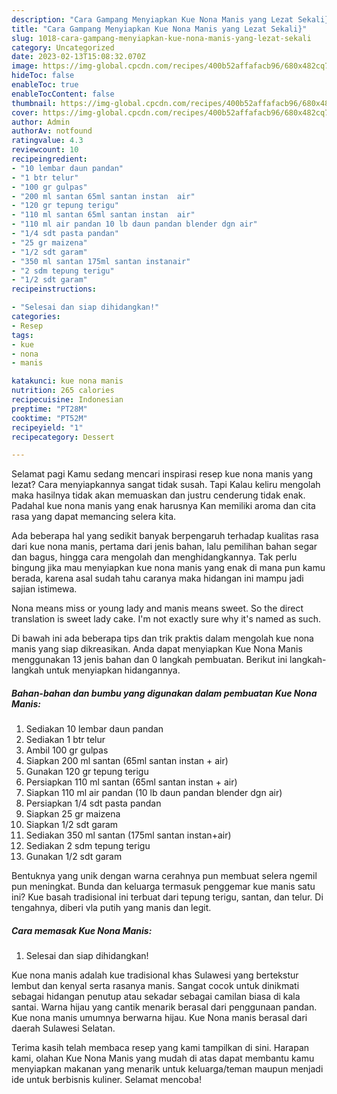 ```yaml
---
description: "Cara Gampang Menyiapkan Kue Nona Manis yang Lezat Sekali}"
title: "Cara Gampang Menyiapkan Kue Nona Manis yang Lezat Sekali}"
slug: 1018-cara-gampang-menyiapkan-kue-nona-manis-yang-lezat-sekali
category: Uncategorized
date: 2023-02-13T15:08:32.070Z
image: https://img-global.cpcdn.com/recipes/400b52affafacb96/680x482cq70/kue-nona-manis-foto-resep-utama.jpg
hideToc: false
enableToc: true
enableTocContent: false
thumbnail: https://img-global.cpcdn.com/recipes/400b52affafacb96/680x482cq70/kue-nona-manis-foto-resep-utama.jpg
cover: https://img-global.cpcdn.com/recipes/400b52affafacb96/680x482cq70/kue-nona-manis-foto-resep-utama.jpg
author: Admin
authorAv: notfound
ratingvalue: 4.3
reviewcount: 10
recipeingredient:
- "10 lembar daun pandan"
- "1 btr telur"
- "100 gr gulpas"
- "200 ml santan 65ml santan instan  air"
- "120 gr tepung terigu"
- "110 ml santan 65ml santan instan  air"
- "110 ml air pandan 10 lb daun pandan blender dgn air"
- "1/4 sdt pasta pandan"
- "25 gr maizena"
- "1/2 sdt garam"
- "350 ml santan 175ml santan instanair"
- "2 sdm tepung terigu"
- "1/2 sdt garam"
recipeinstructions:

- "Selesai dan siap dihidangkan!"
categories:
- Resep
tags:
- kue
- nona
- manis

katakunci: kue nona manis 
nutrition: 265 calories
recipecuisine: Indonesian
preptime: "PT28M"
cooktime: "PT52M"
recipeyield: "1"
recipecategory: Dessert

---
```



Selamat pagi Kamu sedang mencari inspirasi resep kue nona manis yang lezat? Cara menyiapkannya sangat tidak susah. Tapi Kalau keliru mengolah maka hasilnya tidak akan memuaskan dan justru cenderung tidak enak. Padahal kue nona manis yang enak harusnya Kan memiliki aroma dan cita rasa yang dapat memancing selera kita.


Ada beberapa hal yang sedikit banyak berpengaruh terhadap kualitas rasa dari kue nona manis, pertama dari jenis bahan, lalu pemilihan bahan segar dan bagus, hingga cara mengolah dan menghidangkannya. Tak perlu bingung jika mau menyiapkan kue nona manis yang enak di mana pun kamu berada, karena asal sudah tahu caranya maka hidangan ini mampu jadi sajian istimewa.

Nona means miss or young lady and manis means sweet. So the direct translation is sweet lady cake. I&#39;m not exactly sure why it&#39;s named as such.


Di bawah ini ada beberapa tips dan trik praktis dalam mengolah kue nona manis yang siap dikreasikan. Anda dapat menyiapkan Kue Nona Manis menggunakan 13 jenis bahan dan 0 langkah pembuatan. Berikut ini langkah-langkah untuk menyiapkan hidangannya.

<!--inarticleads1-->

##### Bahan-bahan dan bumbu yang digunakan dalam pembuatan Kue Nona Manis:

1. Sediakan 10 lembar daun pandan
1. Sediakan 1 btr telur
1. Ambil 100 gr gulpas
1. Siapkan 200 ml santan (65ml santan instan + air)
1. Gunakan 120 gr tepung terigu
1. Persiapkan 110 ml santan (65ml santan instan + air)
1. Siapkan 110 ml air pandan (10 lb daun pandan blender dgn air)
1. Persiapkan 1/4 sdt pasta pandan
1. Siapkan 25 gr maizena
1. Siapkan 1/2 sdt garam
1. Sediakan 350 ml santan (175ml santan instan+air)
1. Sediakan 2 sdm tepung terigu
1. Gunakan 1/2 sdt garam


Bentuknya yang unik dengan warna cerahnya pun membuat selera ngemil pun meningkat. Bunda dan keluarga termasuk penggemar kue manis satu ini? Kue basah tradisional ini terbuat dari tepung terigu, santan, dan telur. Di tengahnya, diberi vla putih yang manis dan legit. 

<!--inarticleads2-->

##### Cara memasak Kue Nona Manis:


1. Selesai dan siap dihidangkan!

Kue nona manis adalah kue tradisional khas Sulawesi yang bertekstur lembut dan kenyal serta rasanya manis. Sangat cocok untuk dinikmati sebagai hidangan penutup atau sekadar sebagai camilan biasa di kala santai. Warna hijau yang cantik menarik berasal dari penggunaan pandan. Kue nona manis umumnya berwarna hijau. Kue Nona manis berasal dari daerah Sulawesi Selatan. 

Terima kasih telah membaca resep yang kami tampilkan di sini. Harapan kami, olahan Kue Nona Manis yang mudah di atas dapat membantu kamu menyiapkan makanan yang menarik untuk keluarga/teman maupun menjadi ide untuk berbisnis kuliner. Selamat mencoba!
